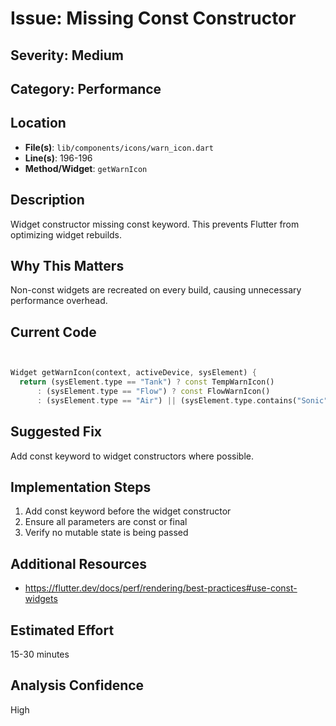 # Issue: Missing Const Constructor

## Severity: Medium

## Category: Performance

## Location
- **File(s)**: `lib/components/icons/warn_icon.dart`
- **Line(s)**: 196-196
- **Method/Widget**: `getWarnIcon`

## Description
Widget constructor missing const keyword. This prevents Flutter from optimizing widget rebuilds.

## Why This Matters
Non-const widgets are recreated on every build, causing unnecessary performance overhead.

## Current Code
```dart


Widget getWarnIcon(context, activeDevice, sysElement) {
  return (sysElement.type == "Tank") ? const TempWarnIcon()
      : (sysElement.type == "Flow") ? const FlowWarnIcon()
      : (sysElement.type == "Air") || (sysElement.type.contains("Sonic")) ? const PressureWarnIcon() 
```

## Suggested Fix
Add const keyword to widget constructors where possible.

## Implementation Steps
1. Add const keyword before the widget constructor
2. Ensure all parameters are const or final
3. Verify no mutable state is being passed

## Additional Resources
- https://flutter.dev/docs/perf/rendering/best-practices#use-const-widgets

## Estimated Effort
15-30 minutes

## Analysis Confidence
High

